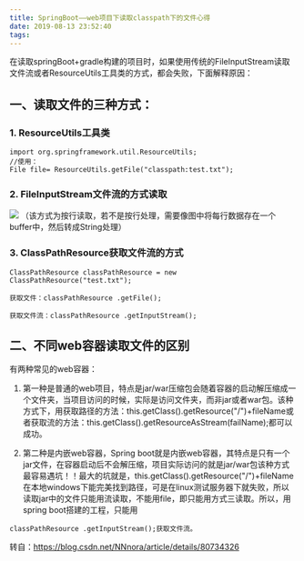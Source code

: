 ```yaml
---
title: SpringBoot——web项目下读取classpath下的文件心得
date: 2019-08-13 23:52:40
tags:
---
```


在读取springBoot+gradle构建的项目时，如果使用传统的FileInputStream读取文件流或者ResourceUtils工具类的方式，都会失败，下面解释原因：

## 一、读取文件的三种方式：
### 1. ResourceUtils工具类
```
import org.springframework.util.ResourceUtils;
//使用：
File file= ResourceUtils.getFile("classpath:test.txt");
```

### 2. FileInputStream文件流的方式读取
![](https://img2018.cnblogs.com/blog/1351916/201810/1351916-20181007134706666-1792888992.png)
（该方式为按行读取，若不是按行处理，需要像图中将每行数据存在一个buffer中，然后转成String处理）

### 3. ClassPathResource获取文件流的方式
```
ClassPathResource classPathResource = new ClassPathResource("test.txt");
 
获取文件：classPathResource .getFile();
 
获取文件流：classPathResource .getInputStream();
```

## 二、不同web容器读取文件的区别
有两种常见的web容器：
1. 第一种是普通的web项目，特点是jar/war压缩包会随着容器的启动解压缩成一个文件夹，当项目访问的时候，实际是访问文件夹，而非jar或者war包。该种方式下，用获取路径的方法：this.getClass().getResource("/")+fileName或者获取流的方法：this.getClass().getResourceAsStream(failName);都可以成功。

2. 第二种是内嵌web容器，Spring boot就是内嵌web容器，其特点是只有一个jar文件，在容器启动后不会解压缩，项目实际访问的就是jar/war包该种方式最容易遇坑！！最大的坑就是，this.getClass().getResource("/")+fileName在本地windows下能完美找到路径，可是在linux测试服务器下就失败，所以读取jar中的文件只能用流读取，不能用file，即只能用方式三读取。所以，用spring boot搭建的工程，只能用
```
classPathResource .getInputStream();获取文件流。
```

转自：https://blog.csdn.net/NNnora/article/details/80734326
